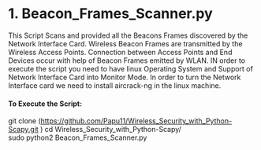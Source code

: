 # 1. Beacon_Frames_Scanner.py 
This Script Scans and provided all the Beacons Frames discovered by the Network Interface Card. Wireless Beacon Frames are transmitted by the Wireless Access Points. Connection between Access Points and End Devices occur with help of Beacon Frames emitted by WLAN. IN order to execute the script you need to have linux Operating System and Support of Network Interface Card into Monitor Mode. In order to turn the Network Interface card we need to install aircrack-ng in the linux machine.  

#### To Execute the Script:    
git clone (https://github.com/Papu11/Wireless_Security_with_Python-Scapy.git  )
cd Wireless_Security_with_Python-Scapy/  
sudo python2 Beacon_Frames_Scanner.py  
